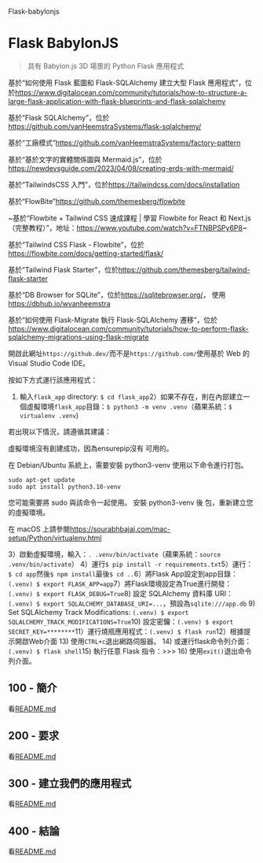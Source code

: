 Flask-babylonjs

# Flask BabylonJS

> 具有 Babylon.js 3D 場景的 Python Flask 應用程式

基於“如何使用 Flask 藍圖和 Flask-SQLAlchemy 建立大型 Flask 應用程式”，位於<https://www.digitalocean.com/community/tutorials/how-to-structure-a-large-flask-application-with-flask-blueprints-and-flask-sqlalchemy>

基於“Flask SQLAlchemy”，位於<https://github.com/vanHeemstraSystems/flask-sqlalchemy/>

基於“工廠模式”<https://github.com/vanHeemstraSystems/factory-pattern>

基於“基於文字的實體關係圖與 Mermaid.js”，位於<https://newdevsguide.com/2023/04/08/creating-erds-with-mermaid/>

基於“TailwindsCSS 入門”，位於<https://tailwindcss.com/docs/installation>

基於“FlowBite”<https://github.com/themesberg/flowbite>

~基於“Flowbite + Tailwind CSS 速成課程 | 學習 Flowbite for React 和 Next.js（完整教程）”，地址：<https://www.youtube.com/watch?v=FTNBPSPy6P8>~

基於“Tailwind CSS Flask - Flowbite”，位於<https://flowbite.com/docs/getting-started/flask/>

基於“Tailwind Flask Starter”，位於<https://github.com/themesberg/tailwind-flask-starter>

基於“DB Browser for SQLite”，位於<https://sqlitebrowser.org/>， 使用<https://dbhub.io/wvanheemstra>

基於“如何使用 Flask-Migrate 執行 Flask-SQLAlchemy 遷移”，位於<https://www.digitalocean.com/community/tutorials/how-to-perform-flask-sqlalchemy-migrations-using-flask-migrate>

開啟此網址`https://github.dev/`而不是`https://github.com/`使用基於 Web 的 Visual Studio Code IDE。

按如下方式運行該應用程式：

1) 輸入`flask_app` directory: `$ cd flask_app`2）如果不存在，則在內部建立一個虛擬環境`flask_app`目錄：`$ python3 -m venv .venv`（蘋果系統：`$ virtualenv .venv`)

若出現以下情況，請遵循其建議：

虛擬環境沒有創建成功，因為ensurepip沒有
可用的。

在 Debian/Ubuntu 系統上，需要安裝 python3-venv
使用以下命令進行打包。

    sudo apt-get update
    sudo apt install python3.10-venv

您可能需要將 sudo 與該命令一起使用。  安裝 python3-venv 後
包，重新建立您的虛擬環境。

在 macOS 上請參閱<https://sourabhbajaj.com/mac-setup/Python/virtualenv.html>

3）啟動虛擬環境，輸入：`. .venv/bin/activate`（蘋果系統：`source .venv/bin/activate`）
4）運行`$ pip install -r requirements.txt`5）運行：`$ cd app`然後`$ npm install`最後`$ cd ..`6）將Flask App設定到app目錄：`(.venv) $ export FLASK_APP=app`7）將Flask環境設定為True進行開發：`(.venv) $ export FLASK_DEBUG=True`8) 設定 SQLAlchemy 資料庫 URI：`(.venv) $ export SQLALCHEMY_DATABASE_URI=...`，預設為`sqlite:///app.db`
9) Set SQLAlchemy Track Modifications: `(.venv) $ export SQLALCHEMY_TRACK_MODIFICATIONS=True`10) 設定密鑰：`(.venv) $ export SECRET_KEY=********`11）運行燒瓶應用程式：`(.venv) $ flask run`12）根據提示開啟Web介面
13) 使用`CTRL+c`退出網路伺服器。
14) 或運行flask命令列介面：`(.venv) $ flask shell`15) 執行任意 Flask 指令：>>>
16) 使用`exit()`退出命令列介面。

## 100 - 簡介

看[README.md](./100/README.md)

## 200 - 要求

看[README.md](./200/README.md)

## 300 - 建立我們的應用程式

看[README.md](./300/README.md)

## 400 - 結論

看[README.md](./400/README.md)
